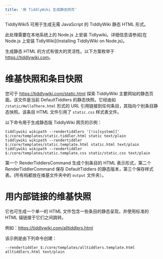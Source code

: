 ```yaml
---
title: '用 TiddlyWiki 生成静态网页'
---
```


TiddlyWiki5 可用于生成无需 JavaScript 的 TiddlyWiki 静态 HTML 形式。

此处理需要在本地系统上的 Node.js 上安装 Tidlywiki。详细信息请参阅[在 Node.js 上安装 TidlyWiki](Installing TiddlyWiki on Node.js)。

生成静态 HTML 的方式有很大的灵活性。以下方案枚举于 <https://tiddlywiki.com>。

# 维基快照和条目快照

您可于 <https://tiddlywiki.com/static.html> 探索 TiddlyWiki 主要网站的静态页面。该文件是当前 DefaultTiddlers 的静态快照。它经由如 `/static/HelloThere.html` 形式的 URL 引用链接到任何条目，其指向个别条目静态快照。该条目 HTML 文件引用了 `static.css` 样式表文件。

以下命令用于生成静态版 TiddlyWiki 网页的示例：

```
tiddlywiki wikipath --rendertiddlers '[!is[system]]' $:/core/templates/static.tiddler.html static text/plain
tiddlywiki wikipath --rendertiddler $:/core/templates/static.template.html static.html text/plain
tiddlywiki wikipath --rendertiddler $:/core/templates/static.template.css static/static.css text/plain
```

第一个 RenderTiddlersCommand 生成个别条目的 HTML 表示形式，第二个 RenderTiddlerCommand 保存 DefaultTiddlers 的静态版本，第三个保存样式表。(所有档都放在维基文件夹中的 `output` 文件夹）。

# 用内部链接的维基快照

它也可生成一个单一的 HTML 文件包含一些条目的静态呈现，并使用标准的 HTML 锚链接于它们之间跳转。

例如：<https://tiddlywiki.com/alltiddlers.html>

该示例是由下列命令创建：

```
--rendertiddler $:/core/templates/alltiddlers.template.html alltiddlers.html text/plain
```

